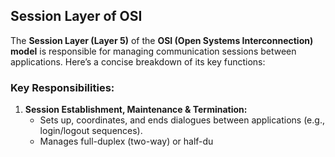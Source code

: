 ## Session Layer of OSI


The **Session Layer (Layer 5)** of the **OSI (Open Systems Interconnection) model** is responsible for managing communication sessions between applications. Here’s a concise breakdown of its key functions:

### **Key Responsibilities:**
1. **Session Establishment, Maintenance & Termination:**  
   - Sets up, coordinates, and ends dialogues between applications (e.g., login/logout sequences).  
   - Manages full-duplex (two-way) or half-du